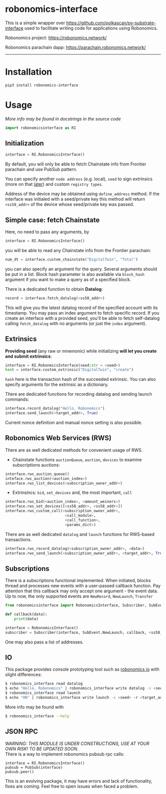 # robonomics-interface
This is a simple wrapper over https://github.com/polkascan/py-substrate-interface used to facilitate writing code for applications using Robonomics.

Robonomics project: https://robonomics.network/

Robonomics parachain dapp: https://parachain.robonomics.network/
_______
# Installation 
```bash
pip3 install robonomics-interface
```
# Usage
*More info may be found in docstrings in the source code*
```python
import robonomicsinterface as RI
```
## Initialization
```python
interface = RI.RobonomicsInterface()
```
By default, you will only be able to fetch Chainstate info from Frontier parachain and use PubSub pattern.  

You can specify another `node address` (e.g. local), `seed` to sign extrinsics (more on that [later](#extrinsics)) 
and custom `registry types`.

Address of the device may be obtained using `define_address` method. If the interface was initialed with a seed/private key
this method will return `<ss58_addr>` of the device whose seed/private key was passed.

## Simple case: fetch Chainstate
Here, no need to pass any arguments, by
```python
interface = RI.RobonomicsInterface()
```
you will be able to read any Chainstate info from the Frontier parachain:
```python
num_dt = interface.custom_chainstate("DigitalTwin", "Total")
```
you can also specify an argument for the query. Several arguments should be put in a list. Block hash parameter is 
also available via `block_hash` argument if you want to make a query as of a specified block.

There is a dedicated function to obtain **Datalog**:
```python
record = interface.fetch_datalog(<ss58_addr>)
```
This will give you the latest datalog record of the specified account with its timestamp. You may pass an index argument to fetch specific record. If you create an interface with a provided seed, you'll be able to fetch self-datalog calling `fetch_datalog` with no arguments (or just the `index` argument). 

## Extrinsics
**Providing seed** (any raw or mnemonic) while initializing **will let you create and submit extrinsics**:
```python
interface = RI.RobonmicsInterface(seed:str = <seed>)
hash = interface.custom_extrinsic("DigitalTwin", "create")
```
`hash` here is the transaction hash of the succeeded extrinsic. You can also specify arguments for the extrinsic as a dictionary.

There are dedicated functions for recording datalog and sending launch commands:
```python
interface.record_datalog("Hello, Robonomics")
interface.send_launch(<target_addr>, True)
```
Current nonce definition and manual nonce setting is also possible.

## Robonomics Web Services (RWS)
There are as well dedicated methods for convenient usage of RWS.
- Chainstate functions `auctionQueue`, `auction`, `devices` to examine subscriptions auctions:
```python
interface.rws_auction_queue()
inteface.rws_auction(<auction_index>)
interface.rws_list_devices(<subscription_owner_addr>)
```
- Extrinsincs: `bid`, `set_devices` and, the most important, `call`
```python
interface.rws_bid(<auction_index>, <amount_weiners>)
interface.rws_set_devices([<ss58_addr>, <ss58_addr>])
interface.rws_custom_call(<subscription_owner_addr>,
                           <call_module>,
                           <call_function>,
                           <params_dict>)
```
There are as well dedicated `datalog` and `launch` functions for RWS-based transactions.
```python
interface.rws_record_datalog(<subscription_owner_addr>, <data>)
interface.rws_send_launch(<subscription_owner_addr>, <target_addr>, True)
```

## Subscriptions
There is a subscriptions functional implemented. When initiated, blocks thread and processes new events with a user-passed 
callback function. Pay attention that this callback may only accept one argument - the event data. Up to now, the only supported 
events are `NewRecord`, `NewLaunch`, `Transfer`
```python
from robonomicsinterface import RobonomicsInterface, Subscriber, SubEvent

def callback(data):
    print(data)

interface = RobonomicsInterface()
subscriber = Subscriber(interface, SubEvent.NewLaunch, callback, <ss58_addr>)
```
One may also pass a list of addresses.

## IO
This package provides console prototyping tool such as [robonomics io](https://wiki.robonomics.network/docs/en/rio-overview/)
with slight differences:
```bash
$ robonomics_interface read datalog
$ echo "Hello, Robonomics" | robonomics_interface write datalog -s <seed>
$ robonomics_interface read launch
$ echo "ON" | robonomics_interface write launch -s <seed> -r <target_addr>
```
More info may be found with 
```bash
$ robonomics_interface --help
```

## JSON RPC
*WARNING: THIS MODULE IS UNDER CONSTRUCTIONS, USE AT YOUR OWN RISK! TO BE UPDATED SOON.*  
There is a way to implement robonomics pubsub rpc calls:

```python3
interface = RI.RobonomicsInterface()
pubsub = PubSub(interface)
pubsub.peer()
```

This is an evolving package, it may have errors and lack of functionality, fixes are coming.
Feel free to open issues when faced a problem.